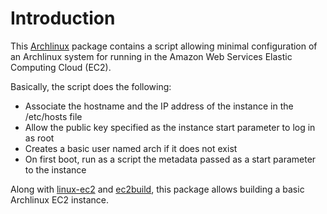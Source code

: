Introduction
============

This [Archlinux](http://www.archlinux.org) package contains a script allowing minimal configuration of an
Archlinux system for running in the Amazon Web Services Elastic Computing Cloud (EC2).

Basically, the script does the following:

* Associate the hostname and the IP address of the instance in the /etc/hosts file
* Allow the public key specified as the instance start parameter to log in as root
* Creates a basic user named arch if it does not exist
* On first boot, run as a script the metadata passed as a start parameter to the instance

Along with [linux-ec2](http://github.com/antoinemartin/linux-ec2) and [ec2build](http://github.com/antoinemartin/ec2build),
this package allows building a basic Archlinux EC2 instance.
